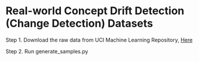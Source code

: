 # Real-world Concept Drift Detection (Change Detection) Datasets

Step 1. Download the raw data from UCI Machine Learning Repository, [Here](https://archive.ics.uci.edu/ml/datasets/MiniBooNE+particle+identification)

Step 2. Run generate_samples.py

